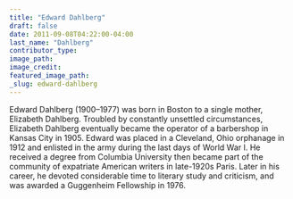 ```yaml
---
title: "Edward Dahlberg"
draft: false
date: 2011-09-08T04:22:00-04:00
last_name: "Dahlberg"
contributor_type:
image_path:
image_credit:
featured_image_path:
_slug: edward-dahlberg
---
```


Edward Dahlberg (1900–1977) was born in Boston to a single mother, Elizabeth Dahlberg. Troubled by constantly unsettled circumstances, Elizabeth Dahlberg eventually became the operator of a barbershop in Kansas City in 1905. Edward was placed in a Cleveland, Ohio orphanage in 1912 and enlisted in the army during the last days of World War I. He received a degree from Columbia University then became part of the community of expatriate American writers in late-1920s Paris. Later in his career, he devoted considerable time to literary study and criticism, and was awarded a Guggenheim Fellowship in 1976.

